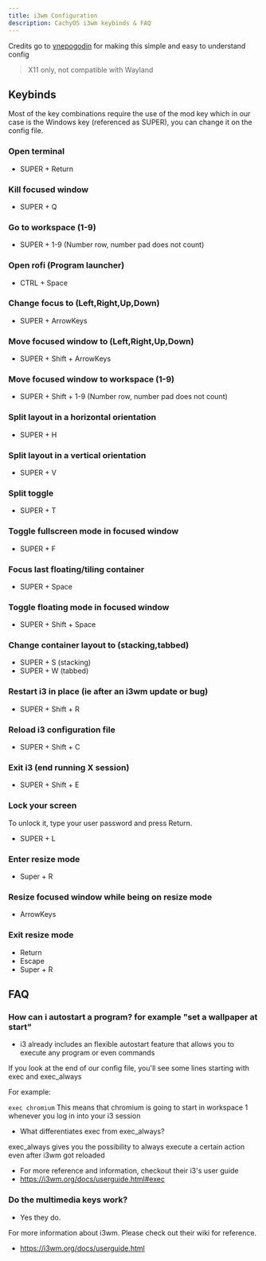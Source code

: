 ```yaml
---
title: i3wm Configuration
description: CachyOS i3wm keybinds & FAQ
---
```


Credits go to [vnepogodin](<https://github.com/vnepogodin>) for making this simple and easy to understand config

> X11 only, not compatible with Wayland

## Keybinds

Most of the key combinations require the use of the mod key which in our case is the Windows key (referenced as SUPER), you can change it on the config file.

### Open terminal

* SUPER + Return

### Kill focused window

* SUPER + Q

### Go to workspace (1-9)

* SUPER + 1-9 (Number row, number pad does not count)

### Open rofi (Program launcher)

* CTRL + Space

### Change focus to (Left,Right,Up,Down)

* SUPER + ArrowKeys

### Move focused window to (Left,Right,Up,Down)

* SUPER + Shift + ArrowKeys

### Move focused window to workspace (1-9)

* SUPER + Shift + 1-9 (Number row, number pad does not count)

### Split layout in a horizontal orientation

* SUPER + H

### Split layout in a vertical orientation

* SUPER + V

### Split toggle

* SUPER + T

### Toggle fullscreen mode in focused window

* SUPER + F

### Focus last floating/tiling container

* SUPER + Space

### Toggle floating mode in focused window

* SUPER + Shift + Space

### Change container layout to (stacking,tabbed)

* SUPER + S (stacking)
* SUPER + W (tabbed)

### Restart i3 in place (ie after an i3wm update or bug)

* SUPER + Shift + R

### Reload i3 configuration file

* SUPER + Shift + C

### Exit i3 (end running X session)

* SUPER + Shift + E

### Lock your screen

To unlock it, type your user password and press Return.

* SUPER + L

### Enter resize mode

* Super + R

### Resize focused window while being on resize mode

* ArrowKeys

### Exit resize mode

* Return
* Escape
* Super + R

## FAQ

### How can i autostart a program? for example "set a wallpaper at start"

* i3 already includes an flexible autostart feature that allows you to execute any program or even commands

If you look at the end of our config file, you'll see some lines starting with exec and exec_always

For example:

```exec chromium```
This means that chromium is going to start in workspace 1 whenever you log in into your i3 session

* What differentiates exec from exec_always?

exec_always gives you the possibility to always execute a certain action even after i3wm got reloaded

* For more reference and information, checkout their i3's user guide
* <https://i3wm.org/docs/userguide.html#exec>

### Do the multimedia keys work?

* Yes they do.

For more information about i3wm. Please check out their wiki for reference.

* <https://i3wm.org/docs/userguide.html>

